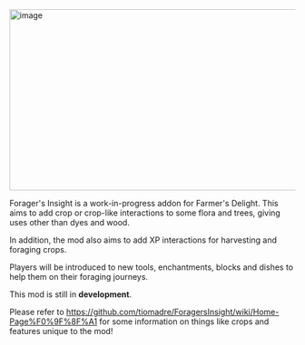 <img width="1280" height="320" alt="image" src="https://github.com/user-attachments/assets/30cdca84-c2ad-40a7-8829-9e3da1b245fd" />

Forager's Insight is a work-in-progress addon for Farmer's Delight. This aims to add crop or crop-like interactions to some flora and trees, giving uses other than dyes and wood. 

In addition, the mod also aims to add XP interactions for harvesting and foraging crops.

Players will be introduced to new tools, enchantments, blocks and dishes to help them on their foraging journeys.

This mod is still in **development**.

Please refer to https://github.com/tiomadre/ForagersInsight/wiki/Home-Page%F0%9F%8F%A1 for some information on things like crops and features unique to the mod!


